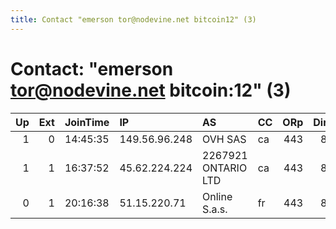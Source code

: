 ```yaml
---
title: Contact "emerson tor@nodevine.net bitcoin12" (3)
---
```


# Contact: "emerson tor@nodevine.net bitcoin:12" (3)

|   Up |   Ext | JoinTime   | IP            | AS                  | CC   |   ORp |   Dirp | OS    | Version   | Nickname    |   eFamMembers |
|-----:|------:|:-----------|:--------------|:--------------------|:-----|------:|-------:|:------|:----------|:------------|--------------:|
|    1 |     0 | 14:45:35   | 149.56.96.248 | OVH SAS             | ca   |   443 |     80 | Linux | 0.3.1.8   | nodvrelay01 |             6 |
|    1 |     1 | 16:37:52   | 45.62.224.224 | 2267921 ONTARIO LTD | ca   |   443 |     80 | Linux | 0.3.1.8   | nodvcheap01 |             3 |
|    0 |     1 | 20:16:38   | 51.15.220.71  | Online S.a.s.       | fr   |   443 |     80 | Linux | 0.3.1.8   | nodvexit02  |             3 |
